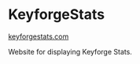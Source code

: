# KeyforgeStats
[keyforgestats.com](http://keyforgestats.com/)

Website for displaying Keyforge Stats.
